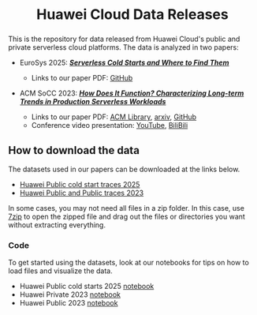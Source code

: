 <h1 align="center" style="margin-bottom:0px; border-bottom:1px; padding-bottom:10px">Huawei Cloud Data Releases</h1>

This is the repository for data released from Huawei Cloud's public and private serverless cloud platforms. The data is analyzed in two papers:
* EuroSys 2025: <a href="https://github.com/sir-lab/data-release/blob/main/papers/EuroSys_2025_Serverless_Cold_Starts_and_Where_to_Find_Them.pdf" download> ***Serverless Cold Starts and Where to Find Them***</a>
    * Links to our paper PDF: <a href="https://github.com/sir-lab/data-release/blob/main/papers/EuroSys_2025_Serverless_Cold_Starts_and_Where_to_Find_Them.pdf" download> GitHub</a>

* ACM SoCC 2023: <a href="https://dl.acm.org/doi/10.1145/3620678.3624783" download> ***How Does It Function? Characterizing Long-term Trends in Production Serverless Workloads***</a> 
    * Links to our paper PDF: <a href="https://dl.acm.org/doi/10.1145/3620678.3624783" download> ACM Library</a>, <a href="https://arxiv.org/abs/2312.10127" download> arxiv</a>, <a href="https://github.com/sir-lab/data-release/blob/main/papers/SoCC_2023_How_does_it_function.pdf" download> GitHub</a>
  * Conference video presentation: <a href="https://www.youtube.com/watch?v=fNhd7vIJgRc&ab_channel=ArtjomJoosen" download> YouTube</a>, <a href="https://www.bilibili.tv/en/video/4789602907980800?bstar_from=bstar-web.ugc-video-detail.related-recommend.all" download> BiliBili</a>

## How to download the data

The datasets used in our papers can be downloaded at the links below.
* <a href="https://github.com/sir-lab/data-release/blob/main/README_data_release_2025.md"> Huawei Public cold start traces 2025</a>
* <a href="https://github.com/sir-lab/data-release/blob/main/README_data_release_2023.md"> Huawei Public and Public traces 2023</a>

In some cases, you may not need all files in a zip folder. In this case, use <a href='https://www.7-zip.org/download.html'> 7zip</a> to open the zipped file and drag out the files or directories you want without extracting everything. 

### Code

To get started using the datasets, look at our notebooks for tips on how to load files and visualize the data.
* Huawei Public cold starts 2025 <a href="https://github.com/sir-lab/data-release/blob/main/src/demo_cold_start.ipynb"> notebook</a>
* Huawei Private 2023 <a href="https://github.com/sir-lab/data-release/blob/main/src/demo_private.ipynb"> notebook</a>
* Huawei Public 2023 <a href="https://github.com/sir-lab/data-release/blob/main/src/demo_public.ipynb"> notebook</a>
